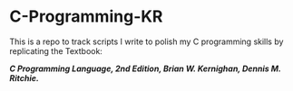 # C-Programming-KR
This is a repo to track scripts I write to polish my C programming skills by replicating the Textbook:   

_**C Programming Language, 2nd Edition, Brian W. Kernighan, Dennis M. Ritchie.**_
